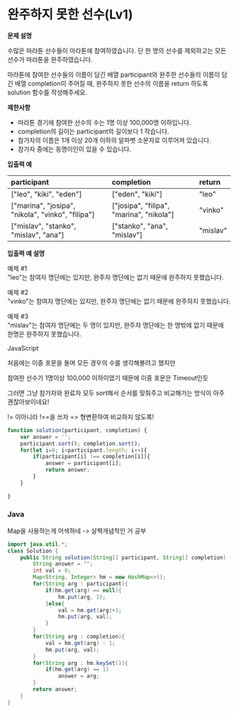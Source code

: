 # 완주하지 못한 선수\(Lv1\)

**문제 설명**

수많은 마라톤 선수들이 마라톤에 참여하였습니다. 단 한 명의 선수를 제외하고는 모든 선수가 마라톤을 완주하였습니다.

마라톤에 참여한 선수들의 이름이 담긴 배열 participant와 완주한 선수들의 이름이 담긴 배열 completion이 주어질 때, 완주하지 못한 선수의 이름을 return 하도록 solution 함수를 작성해주세요.

**제한사항**

* 마라톤 경기에 참여한 선수의 수는 1명 이상 100,000명 이하입니다.
* completion의 길이는 participant의 길이보다 1 작습니다.
* 참가자의 이름은 1개 이상 20개 이하의 알파벳 소문자로 이루어져 있습니다.
* 참가자 중에는 동명이인이 있을 수 있습니다.

**입출력 예**

| participant | completion | return |
| :--- | :--- | :--- |
| \["leo", "kiki", "eden"\] | \["eden", "kiki"\] | "leo" |
| \["marina", "josipa", "nikola", "vinko", "filipa"\] | \["josipa", "filipa", "marina", "nikola"\] | "vinko" |
| \["mislav", "stanko", "mislav", "ana"\] | \["stanko", "ana", "mislav"\] | "mislav" |

**입출력 예 설명**

예제 \#1  
"leo"는 참여자 명단에는 있지만, 완주자 명단에는 없기 때문에 완주하지 못했습니다.

예제 \#2  
"vinko"는 참여자 명단에는 있지만, 완주자 명단에는 없기 때문에 완주하지 못했습니다.

예제 \#3  
"mislav"는 참여자 명단에는 두 명이 있지만, 완주자 명단에는 한 명밖에 없기 때문에 한명은 완주하지 못했습니다.



JavaScript

처음에는 이중 포문을 돌며 모든 경우의 수를 생각해볼려고 했지만 

참여한 선수가 1명이상 100,000 이하이였기 때문에 이중 포문은 Timeout인듯

그러면 그냥 참가자와 완료자 모두 sort해서 순서를 맞춰주고 비교해가는 방식이 아주 괜찮아보이네요!

!= 이아니라 !==을 쓰자 =&gt; 형변환하여 비교하지 않도록!

```javascript
function solution(participant, completion) {
    var answer = '';
    participant.sort(); completion.sort();
    for(let i=0; i<participant.length; i++){
        if(participant[i] !== completion[i]){
            answer = participant[i];
            return answer;
        }
    }
    
}
```



### Java

Map을 사용하는게 어색하네 -&gt; 살짝개념적인 거 공부

```java
import java.util.*;
class Solution {
    public String solution(String[] participant, String[] completion) {
        String answer = "";
        int val = 0;
        Map<String, Integer> hm = new HashMap<>();
        for(String arg : participant){
            if(hm.get(arg) == null){
                hm.put(arg, 1);
            }else{
                val = hm.get(arg)+1;
                hm.put(arg, val);
            }
        }
        for(String arg : completion){
            val = hm.get(arg) - 1;
            hm.put(arg, val);
        }            
        for(String arg : hm.keySet()){
            if(hm.get(arg) == 1)
                answer = arg;
        }
        return answer;
    }
}
```



